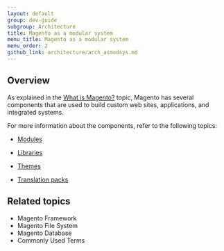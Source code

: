 ```yaml
---
layout: default
group: dev-guide
subgroup: Architecture
title: Magento as a modular system
menu_title: Magento as a modular system
menu_order: 2
github_link: architecture/arch_asmodsys.md
---
```


<h2 id="m2arch-asmodsys-overview"> Overview</h2>
As explained in the <a href="{{ site.gdeurl }}architecture/arch_whatis.html">What is Magento?</a> topic, Magento has several components that are used to build custom web sites, applications, and integrated systems.

For more information about the components, refer to the following topics:

* <a href="{{ site.gdeurl }}architecture/modules/mod_intro.html">Modules</a>

* <a href="{{ site.gdeurl }}architecture/arch_libraries.html">Libraries</a>

* <a href="{{ site.gdeurl }}architecture/arch_themes.html">Themes</a>

* <a href="{{ site.gdeurl }}architecture/arch_translations.html">Translation packs</a>

<h2 id="m2arch-asmodsys-related">Related topics</h2>

* Magento Framework
* Magento File System
* Magento Database
* Commonly Used Terms
